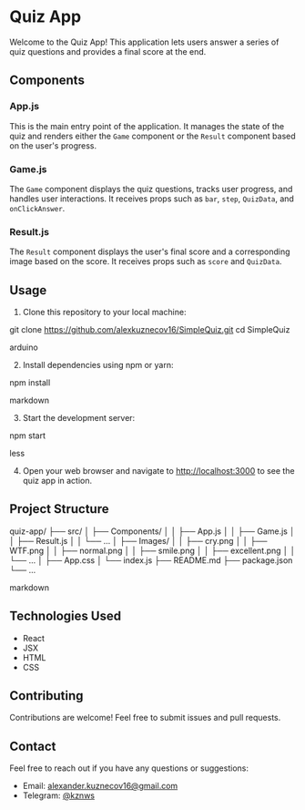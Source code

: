 # Quiz App

Welcome to the Quiz App! This application lets users answer a series of quiz questions and provides a final score at the end.

## Components

### App.js

This is the main entry point of the application. It manages the state of the quiz and renders either the `Game` component or the `Result` component based on the user's progress.

### Game.js

The `Game` component displays the quiz questions, tracks user progress, and handles user interactions. It receives props such as `bar`, `step`, `QuizData`, and `onClickAnswer`.

### Result.js

The `Result` component displays the user's final score and a corresponding image based on the score. It receives props such as `score` and `QuizData`.

## Usage

1. Clone this repository to your local machine:

git clone https://github.com/alexkuznecov16/SimpleQuiz.git
cd SimpleQuiz

arduino


2. Install dependencies using npm or yarn:

npm install

markdown


3. Start the development server:

npm start

less


4. Open your web browser and navigate to [http://localhost:3000](http://localhost:3000) to see the quiz app in action.

## Project Structure

quiz-app/
├── src/
│ ├── Components/
│ │ ├── App.js
│ │ ├── Game.js
│ │ ├── Result.js
│ │ └── ...
│ ├── Images/
│ │ ├── cry.png
│ │ ├── WTF.png
│ │ ├── normal.png
│ │ ├── smile.png
│ │ ├── excellent.png
│ │ └── ...
│ ├── App.css
│ └── index.js
├── README.md
├── package.json
└── ...

markdown


## Technologies Used

- React
- JSX
- HTML
- CSS

## Contributing

Contributions are welcome! Feel free to submit issues and pull requests.

## Contact

Feel free to reach out if you have any questions or suggestions:

- Email: alexander.kuznecov16@gmail.com
- Telegram: [@kznws](https://t.me/kznws)
